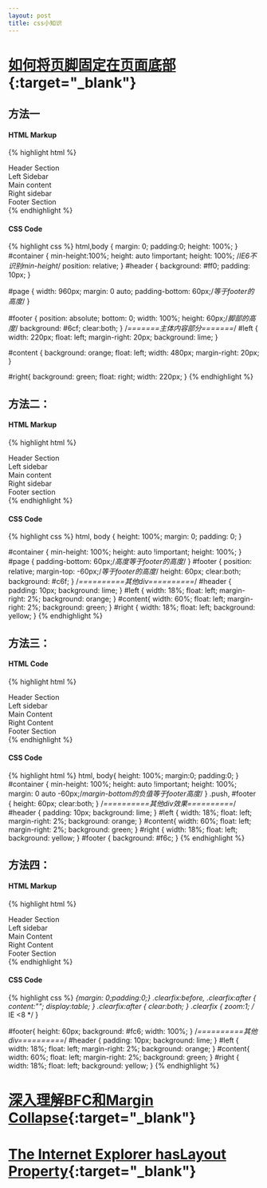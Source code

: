 ```yaml
---
layout: post
title: css小知识
---
```


# [如何将页脚固定在页面底部](http://www.w3cplus.com/css/css-sticky-foot-at-bottom-of-the-page){:target="_blank"}

## 方法一

#### HTML Markup

{% highlight html %}
<div id="container">
  <div id="header">Header Section</div>
    <div id="page" class="clearfix">
      <div id="left">Left Sidebar</div>
      <div id="content">Main content</div>
      <div id="right">Right sidebar</div>
    </div>
  <div id="footer">Footer Section</div>
</div>
{% endhighlight %}

#### CSS Code

{% highlight css %}
html,body {
  margin: 0;
  padding:0;
  height: 100%;
}
#container {
  min-height:100%;
  height: auto !important;
  height: 100%; /*IE6不识别min-height*/
  position: relative;
}
#header {
    background: #ff0;
    padding: 10px;
}

#page {
    width: 960px;
    margin: 0 auto;
    padding-bottom: 60px;/*等于footer的高度*/
}

#footer {
    position: absolute;
    bottom: 0;
    width: 100%;
    height: 60px;/*脚部的高度*/
    background: #6cf;
    clear:both;
}
/*=======主体内容部分=======*/
#left {
    width: 220px;
    float: left;
    margin-right: 20px;
    background: lime;
}

#content {
    background: orange;
    float: left;
    width: 480px;
    margin-right: 20px;
}

#right{
    background: green;
    float: right;
    width: 220px;
}
{% endhighlight %}

## 方法二：

#### HTML Markup

{% highlight html %}
<div id="container">
    <div id="header">Header Section</div>
    <div id="page" class="clearfix">
        <div id="left">Left sidebar</div>
        <div id="content">Main content</div>
        <div id="right">Right sidebar</div>
    </div>
</div>
<div id="footer">Footer section</div>
{% endhighlight %}

#### CSS Code

{% highlight css %}
html,
body {
    height: 100%;
    margin: 0;
    padding: 0;
}

#container {
    min-height: 100%;
    height: auto !important;
    height: 100%;
}
#page {
    padding-bottom: 60px;/*高度等于footer的高度*/
}
#footer {
    position: relative;
    margin-top: -60px;/*等于footer的高度*/
    height: 60px;
    clear:both;
    background: #c6f;
}
/*==========其他div==========*/
#header {
    padding: 10px;
    background: lime;
}
#left {
    width: 18%;
    float: left;
    margin-right: 2%;
    background: orange;
}
#content{
    width: 60%;
    float: left;
    margin-right: 2%;
    background: green;
}
#right {
    width: 18%;
    float: left;
    background: yellow;
}
{% endhighlight %}

## 方法三：

#### HTML Code

{% highlight html %}
<div id="container">
    <div id="header">Header Section</div>
    <div id="page" class="clearfix">
        <div id="left">Left sidebar</div>
        <div id="content">Main Content</div>
        <div id="right">Right Content</div>
    </div>
    <div class="push"><!-- not put anything here --></div>
</div>
<div id="footer">Footer Section</div>
{% endhighlight %}

#### CSS Code

{% highlight html %}
html,
body{
    height: 100%;
    margin:0;
    padding:0;
}
#container {
    min-height: 100%;
    height: auto !important;
    height: 100%;
    margin: 0 auto -60px;/*margin-bottom的负值等于footer高度*/
}
.push,
#footer {
    height: 60px;
    clear:both;
}
/*==========其他div效果==========*/
#header {
    padding: 10px;
    background: lime;
}
#left {
    width: 18%;
    float: left;
    margin-right: 2%;
    background: orange;
}
#content{
    width: 60%;
    float: left;
    margin-right: 2%;
    background: green;
}
#right {
    width: 18%;
    float: left;
    background: yellow;
}
#footer {
    background: #f6c;
}
{% endhighlight %}

## 方法四：

#### HTML Markup

{% highlight html %}
<div id="header">Header Section</div>
<div id="page" class="clearfix">
    <div id="left">Left sidebar</div>
    <div id="content">Main Content</div>
    <div id="right">Right Content</div>
</div>
<div id="footer">Footer Section</div>
{% endhighlight %}

#### CSS Code

{% highlight css %}
*{margin: 0;padding:0;}
.clearfix:before,
.clearfix:after {
  content:"";
  display:table;
}
.clearfix:after {
 clear:both;
}
.clearfix {
 zoom:1; /* IE <8 */
}

#footer{
    height: 60px;
    background: #fc6;
    width: 100%;
}
/*==========其他div==========*/
#header {
    padding: 10px;
    background: lime;
}
#left {
    width: 18%;
    float: left;
    margin-right: 2%;
    background: orange;
}
#content{
    width: 60%;
    float: left;
    margin-right: 2%;
    background: green;
}
#right {
    width: 18%;
    float: left;
    background: yellow;
}
{% endhighlight %}

# [深入理解BFC和Margin Collapse](http://www.w3cplus.com/css/understanding-bfc-and-margin-collapse.html){:target="_blank"}

# [The Internet Explorer hasLayout Property](http://www.sitepoint.com/web-foundations/internet-explorer-haslayout-property/){:target="_blank"}